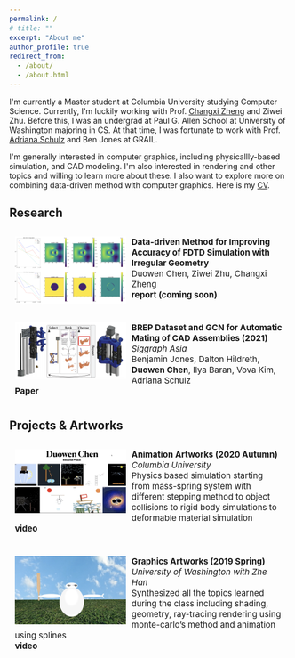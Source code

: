 ```yaml
---
permalink: /
# title: ""
excerpt: "About me"
author_profile: true
redirect_from: 
  - /about/
  - /about.html
---
```

<style type="text/css">
    #pubContainer{position:relative;}
    #paper{margin-top:20px;padding:10px;border-radius:5px;}
    #paper #paperimg{float:left;width:200px;display:block;margin:0 10px 0 0;padding:0;border:0}
    #paper #paperinfo{margin:0;padding:0;border:0;font-size:15px;}
    #paperinfo a{text-decoration:none;font-weight:700;}
    #abstract{position:relative;border-top:1px solid gray;width:694px;display:none;margin-top:-1px;padding:10px;background:#f0f0f0!important;border-bottom-left-radius:5px;border-bottom-right-radius:5px;font-size:14px;color:#222}
</style>

I'm currently a Master student at Columbia University studying Computer Science. Currently, I'm luckily working with Prof. [Changxi Zheng](http://www.cs.columbia.edu/~cxz/) and Ziwei Zhu. Before this, I was an undergrad at Paul G. Allen School at University of Washington majoring in CS. At that time, I was fortunate to work with Prof. [Adriana Schulz](https://homes.cs.washington.edu/~adriana/) and Ben Jones at GRAIL.

I'm generally interested in computer graphics, including physicallly-based simulation, and CAD modeling. I'm also interested in rendering and other topics and willing to learn more about these. I also want to explore more on combining data-driven method with computer graphics. 
Here is my [CV](./files/cv.pdf).
## Research
<p>
  <div id='pubContainer'>
    <div id='paper'>
      <div>
        <img id="paperimg" src="../images/project_1.png" alt="project_1"/>
      </div>
      <div id='paperinfo'>
        <b>Data-driven Method for Improving Accuracy of FDTD Simulation with Irregular Geometry </b><br />
        Duowen Chen, Ziwei Zhu, Changxi Zheng<br />
        <a nonsmooth="1" href="None" class="">report (coming soon)</a>
      </div>
    </div>
    <div id='paper'>
      <div>
        <img id="paperimg" src="../images/project_2.png" alt="project_2"/>
      </div>
      <div id='paperinfo'>
        <b>BREP Dataset and GCN for Automatic Mating of CAD Assemblies (2021)</b><br />
        <i>Siggraph Asia</i><br />
        Benjamin Jones, Dalton Hildreth, <b>Duowen Chen</b>, Ilya Baran, Vova Kim, Adriana Schulz<br />
        <a nonsmooth="1" href="https://arxiv.org/pdf/2105.12238.pdf" class="">Paper</a>
      </div>
    </div>
  </div>
</p>

## Projects & Artworks
<p>
  <div id='pubContainer'>
    <div id='paper'>
      <div>
        <img id="paperimg" src="../images/animation.png" alt="animation"/>
      </div>
      <div id='paperinfo'>
        <b>Animation Artworks (2020 Autumn)</b><br />
        <i>Columbia University</i><br />
        Physics based simulation starting from mass-spring system with different stepping
method to object collisions to rigid body simulations to deformable material simulation <br />
        <a nonsmooth="1" href="https://youtube.com/playlist?list=PLhhmIdpT64hxKqHGQ7K2xsOvjJvvOXw7T" class="">video</a>
      </div>
    </div>
    <div id='paper'>
      <div>
        <img id="paperimg" src="../images/graph.png" alt="graph"/>
      </div>
      <div id='paperinfo'>
        <b>Graphics Artworks (2019 Spring)</b><br />
        <i>University of Washington with Zhe Han</i><br />
        Synthesized all the topics learned during the class including shading, geometry, ray-tracing
rendering using monte-carlo’s method and animation using splines <br />
        <a nonsmooth="1" href="https://courses.cs.washington.edu/courses/cse457/19sp/projects/animator/artifacts/8/animation.mp4" class="">video</a>
      </div>
    </div>
  </div>
</p>

